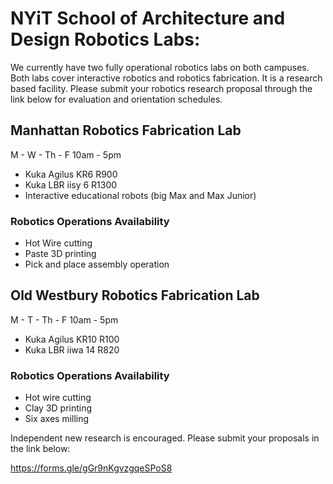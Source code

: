 # NYiT School of Architecture and Design Robotics Labs:
  
We currently have two fully operational robotics labs on both campuses. Both labs cover interactive robotics and robotics fabrication. It is a research based facility. Please submit your robotics research proposal through the link below for evaluation and orientation schedules. 


## Manhattan Robotics Fabrication Lab

M - W - Th - F  10am - 5pm

- Kuka Agilus KR6 R900
- Kuka LBR iisy 6 R1300
- Interactive educational robots (big Max and Max Junior)

### Robotics Operations Availability

- Hot Wire cutting 
- Paste 3D printing 
- Pick and place assembly operation  


## Old Westbury Robotics Fabrication Lab

M - T - Th - F  10am - 5pm

- Kuka Agilus KR10 R100
- Kuka LBR iiwa 14 R820

### Robotics Operations Availability

- Hot wire cutting 
- Clay 3D printing 
- Six axes milling 

Independent new research is encouraged. Please submit your proposals in the link below:

https://forms.gle/gGr9nKgvzgqeSPoS8

